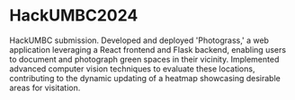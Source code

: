 # HackUMBC2024

HackUMBC submission.
Developed and deployed 'Photograss,' a web application leveraging a React frontend and Flask backend, enabling users to document and photograph green spaces in their vicinity. Implemented advanced computer vision techniques to evaluate these locations, contributing to the dynamic updating of a heatmap showcasing desirable areas for visitation.
